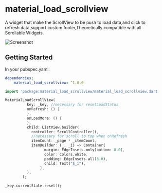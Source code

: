 # material_load_scrollview

A widget that make the ScrollView to be push to load data,and click to refresh data,support custom footer,Theoretically compatible with all Scrollable Widgets.

![Screenshot](https://raw.githubusercontent.com/crazecoder/material_load_scrollview/master/screenshots/view.gif)

## Getting Started

In your pubspec.yaml:

```yaml
dependencies:
    material_load_scrollview: ^1.0.0
```

```dart
import 'package:material_load_scrollview/material_load_scrollview.dart';
```

```dart
MaterialLoadScrollView(
          key: _key, //necessary for resetLoadStatus
          onRefresh: () {
          },
          onLoadMore: () {
          },
          child: ListView.builder(
            controller: ScrollController(),
            //necessary for scroll to top when onRefresh
            itemCount: _page * _itemCount,
            itemBuilder: (_, _i) => Container(
                  margin: EdgeInsets.only(bottom: 8.0),
                  color: Colors.white,
                  padding: EdgeInsets.all(8.0),
                  child: Text("$_i"),
                ),
          ),
        );

_key.currentState.reset();
```


